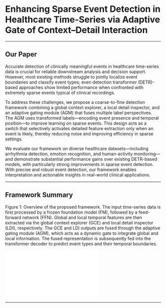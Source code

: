 # Enhancing Sparse Event Detection in Healthcare Time-Series via Adaptive Gate of Context–Detail Interaction

---

## Our Paper

Accurate detection of clinically meaningful events in healthcare time-series data is crucial for reliable downstream analysis and decision support. However, most existing methods struggle to jointly localize event boundaries and classify event types; even detection transformer (DETR)-based approaches show limited performance when confronted with extremely sparse events typical of clinical recordings.  

To address these challenges, we propose a coarse-to-fine detection framework combining a global context explorer, a local detail inspector, and an adaptive gating module (AGM) that fuses multiple label perspectives. The AGM uses transformed labels—encoding event presence and temporal position—to improve learning on sparse events. This design acts as a switch that selectively activates detailed feature extraction only when an event is likely, thereby reducing noise and improving efficiency in sparse settings.  

We evaluate our framework on diverse healthcare datasets—including arrhythmia detection, emotion recognition, and human-activity monitoring—and demonstrate substantial performance gains over existing DETR-based models, with particularly strong improvements in sparse event detection. With precise and robust event detection, our framework enables interpretation and actionable insights in real-world clinical applications.

---

## Framework Summary

Figure&nbsp;1: Overview of the proposed framework. The input time-series data is first processed by a frozen foundation model (FM), followed by a feed-forward network (FFN). Global and local temporal features are then extracted via the global context explorer (GCE) and local detail inspector (LDI), respectively. The GCE and LDI outputs are fused through the adaptive gating module (AGM), which acts as a dynamic gate to integrate global and local information. The fused representation is subsequently fed into the transformer decoder to predict event types and their temporal boundaries.

![Model Framework](./fig/model.pdf)

---
